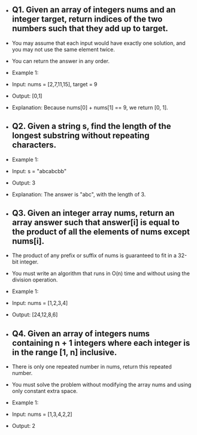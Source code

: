 - ## Q1. Given an array of integers nums and an integer target, return indices of the two numbers such that they add up to target.

- You may assume that each input would have exactly one solution, and you may not use the same element twice.

- You can return the answer in any order.

- Example 1:

- Input: nums = [2,7,11,15], target = 9
- Output: [0,1]
- Explanation: Because nums[0] + nums[1] == 9, we return [0, 1].

- ## Q2. Given a string s, find the length of the longest substring without repeating characters.

- Example 1:
- Input: s = "abcabcbb"
- Output: 3
- Explanation: The answer is "abc", with the length of 3.

- ## Q3. Given an integer array nums, return an array answer such that answer[i] is equal to the product of all the elements of nums except nums[i].

- The product of any prefix or suffix of nums is guaranteed to fit in a 32-bit integer.

- You must write an algorithm that runs in O(n) time and without using the division operation.

- Example 1:

- Input: nums = [1,2,3,4]
- Output: [24,12,8,6]

- ## Q4. Given an array of integers nums containing n + 1 integers where each integer is in the range [1, n] inclusive.

- There is only one repeated number in nums, return this repeated number.

- You must solve the problem without modifying the array nums and using only constant extra space.

- Example 1:
- Input: nums = [1,3,4,2,2]
- Output: 2